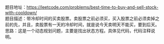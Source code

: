题目地址：https://leetcode.com/problems/best-time-to-buy-and-sell-stock-with-cooldown/  
题目描述：带冷却时间的买卖股票。卖股票之前必须买，买入股票之前必须卖掉之前的先，并且，卖股票有一天的冷却时间，就是说今天卖明天不能买，要到后天。  
思路：这是一个动态规划问题，主要是找出状态方程。具体见代码，代码注释说明。  
